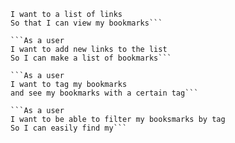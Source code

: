 ```As a user
I want to a list of links
So that I can view my bookmarks```

```As a user
I want to add new links to the list
So I can make a list of bookmarks```

```As a user
I want to tag my bookmarks
and see my bookmarks with a certain tag```

```As a user
I want to be able to filter my booksmarks by tag
So I can easily find my``` 
